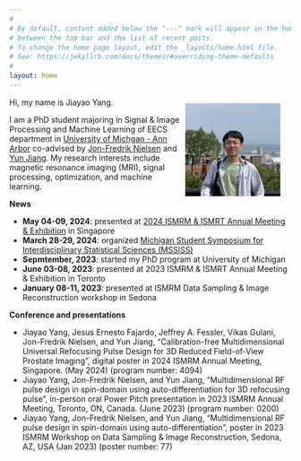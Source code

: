 ```yaml
---
#
# By default, content added below the "---" mark will appear in the home page
# between the top bar and the list of recent posts.
# To change the home page layout, edit the _layouts/home.html file.
# See: https://jekyllrb.com/docs/themes/#overriding-theme-defaults
#
layout: home
---
```


<aside style="float:right;padding: 10px;width:180px;background: "><img src='files/jiayao.png' alt='my photo' width=170></aside>

Hi, my name is Jiayao Yang.

I am a PhD student majoring in Signal & Image Processing and Machine Learning of EECS department in [University of Michgan - Ann Arbor](https://umich.edu/) co-advised by [Jon-Fredrik Nielsen](https://bme.umich.edu/people/jon-fredrik-nielsen/) and [Yun Jiang](https://medicine.umich.edu/dept/radiology/yun-jiang-phd). My research interests include magnetic resonance imaging (MRI), signal processing, optimization, and machine learning.


**News**
- **May 04-09, 2024**: presented at [2024 ISMRM & ISMRT Annual Meeting & Exhibition](https://www.ismrm.org/24m/) in Singapore
- **March 28-29, 2024**: organized [Michigan Student Symposium for Interdisciplinary Statistical Sciences (MSSISS)](https://sites.lsa.umich.edu/mssiss/)
- **Sepmtember, 2023**: started my PhD program at University of Michigan
- **June 03-08, 2023**: presented at 2023 ISMRM & ISMRT Annual Meeting & Exhibition in Toronto
- **January 08-11, 2023**: presented at ISMRM Data Sampling & Image Reconstruction workshop in Sedona

**Conference and presentations**
- Jiayao Yang, Jesus Ernesto Fajardo, Jeffrey A. Fessler, Vikas Gulani, Jon-Fredrik Nielsen, and Yun Jiang, “Calibration-free Multidimensional Universal Refocusing Pulse Design for 3D Reduced Field-of-View Prostate Imaging”, digital poster in 2024 ISMRM Annual Meeting, Singapore. (May 2024) (program number: 4094)
- Jiayao Yang, Jon-Fredrik Nielsen, and Yun Jiang, “Multidimensional RF pulse design in spin-domain using auto-differentiation for 3D refocusing pulse”, in-person oral Power Pitch presentation in 2023 ISMRM Annual Meeting, Toronto, ON, Canada. (June 2023) (program number: 0200)
- Jiayao Yang, Jon-Fredrik Nielsen, and Yun Jiang, “Multidimensional RF pulse design in spin-domain using auto-differentiation”, poster in 2023 ISMRM Workshop on Data Sampling & Image Reconstruction, Sedona, AZ, USA (Jan 2023) (poster number: 77)
